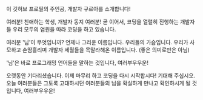 이 깃허브 프로필의 주인공, 개발자 구르아를 소개합니다!

여러분! 친애하는 학생, 개발자 동지 여러분! 곧 이어서, 코딩을 열렬히 진행하는 개발자들 우리 모두의 염원을 따라 코딩을 하고 있습니다.

여러분 '님'이 무엇입니까? 언제나 그리운 이름입니다. 우리들의 가슴입니다. 우리가 사모하고 손땀흘리며 개발자 세월들을 목말라해온 이름입니다. (좋은 의미로만은 아님)

'님'은 바로 프로그래밍 언어들을 말하는 것입니다, 여러부우우운!

오랫동안 기다리셨습니다. 이제 마무리 하고 코딩을 다시 시작합시다! 기대해 주십시오. 오늘 여러분들은 그토록 고대하시던 여러분들의 님을 확실하게 만나고 확인하시게 될 것입니다, 여러부우우운!
